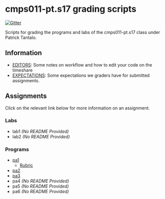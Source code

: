 # cmps011-pt.s17 grading scripts

[![Gitter](https://badges.gitter.im/4U6U57/cmps011-pt.s17.grading.svg)](https://gitter.im/4U6U57/cmps011-pt.s17.grading)

Scripts for grading the programs and labs of the cmps011-pt.s17 class
under Patrick Tantalo.

## Information
- [EDITORS](docs/EDITORS.md): Some notes on workflow and how to edit
your code on the timeshare
- [EXPECTATIONS](docs/EXPECTATIONS.md): Some expectations we graders
have for submitted assignments.

## Assignments

Click on the relevant link below for more information on an assignment.

### Labs

- lab1 *(No README Provided)*
- lab2 *(No README Provided)*

### Programs

- [pa1](pa1)
    - [Rubric](RUBRIC.md)
- [pa2](pa2)
- [pa3](pa3)
- pa4 *(No README Provided)*
- pa5 *(No README Provided)*
- pa6 *(No README Provided)*
